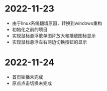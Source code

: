 # 2022-11-23
- 由于linux系统翻墙原因，转换到windows重构
- 初始化之前的项目
- 实现鼠标悬浮歌单图片放大和播放图标显示
- 实现鼠标悬浮左右两边切换按钮的显示

# 2022-11-24
- 首页轮播未完成
- 原点点击切换未完成